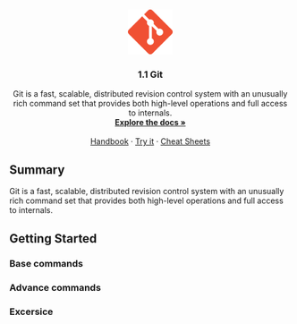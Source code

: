<!-- PROJECT LOGO -->
<br />
<p align="center">
  <a href="https://github.com/othneildrew/Best-README-Template">
    <img src="logo.png" alt="Logo" width="80" height="80">
  </a>

  <h3 align="center">1.1 Git</h3>
  <p align="center">
  Git is a fast, scalable, distributed revision control system with an unusually rich command set that provides both high-level operations and full access to internals.
    <br />
    <a href="https://git-scm.com/docs/git" target="_blank"><strong>Explore the docs »</strong></a>
    <br />
    <br />
    <a href="https://guides.github.com/introduction/git-handbook/" target="_blank">Handbook</a>
    ·
    <a href="#">Try it</a>
    ·
    <a href="https://github.github.com/training-kit/" target="_blank">Cheat Sheets</a>
  </p>
</p>

## Summary

Git is a fast, scalable, distributed revision control system with an unusually rich command set that provides both high-level operations and full access to internals.


## Getting Started

### Base commands

### Advance commands

### Excersice


